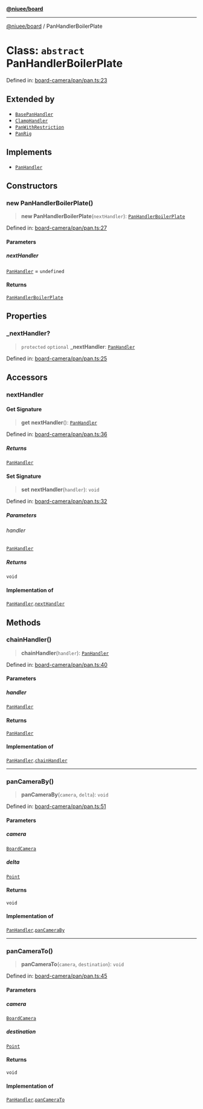 [**@niuee/board**](../README.md)

***

[@niuee/board](../globals.md) / PanHandlerBoilerPlate

# Class: `abstract` PanHandlerBoilerPlate

Defined in: [board-camera/pan/pan.ts:23](https://github.com/niuee/board/blob/d74620e4e63da3004adfc7105b7f1136fce9577c/src/board-camera/pan/pan.ts#L23)

## Extended by

- [`BasePanHandler`](BasePanHandler.md)
- [`ClampHandler`](ClampHandler.md)
- [`PanWithRestriction`](PanWithRestriction.md)
- [`PanRig`](PanRig.md)

## Implements

- [`PanHandler`](../interfaces/PanHandler.md)

## Constructors

### new PanHandlerBoilerPlate()

> **new PanHandlerBoilerPlate**(`nextHandler`): [`PanHandlerBoilerPlate`](PanHandlerBoilerPlate.md)

Defined in: [board-camera/pan/pan.ts:27](https://github.com/niuee/board/blob/d74620e4e63da3004adfc7105b7f1136fce9577c/src/board-camera/pan/pan.ts#L27)

#### Parameters

##### nextHandler

[`PanHandler`](../interfaces/PanHandler.md) = `undefined`

#### Returns

[`PanHandlerBoilerPlate`](PanHandlerBoilerPlate.md)

## Properties

### \_nextHandler?

> `protected` `optional` **\_nextHandler**: [`PanHandler`](../interfaces/PanHandler.md)

Defined in: [board-camera/pan/pan.ts:25](https://github.com/niuee/board/blob/d74620e4e63da3004adfc7105b7f1136fce9577c/src/board-camera/pan/pan.ts#L25)

## Accessors

### nextHandler

#### Get Signature

> **get** **nextHandler**(): [`PanHandler`](../interfaces/PanHandler.md)

Defined in: [board-camera/pan/pan.ts:36](https://github.com/niuee/board/blob/d74620e4e63da3004adfc7105b7f1136fce9577c/src/board-camera/pan/pan.ts#L36)

##### Returns

[`PanHandler`](../interfaces/PanHandler.md)

#### Set Signature

> **set** **nextHandler**(`handler`): `void`

Defined in: [board-camera/pan/pan.ts:32](https://github.com/niuee/board/blob/d74620e4e63da3004adfc7105b7f1136fce9577c/src/board-camera/pan/pan.ts#L32)

##### Parameters

###### handler

[`PanHandler`](../interfaces/PanHandler.md)

##### Returns

`void`

#### Implementation of

[`PanHandler`](../interfaces/PanHandler.md).[`nextHandler`](../interfaces/PanHandler.md#nexthandler)

## Methods

### chainHandler()

> **chainHandler**(`handler`): [`PanHandler`](../interfaces/PanHandler.md)

Defined in: [board-camera/pan/pan.ts:40](https://github.com/niuee/board/blob/d74620e4e63da3004adfc7105b7f1136fce9577c/src/board-camera/pan/pan.ts#L40)

#### Parameters

##### handler

[`PanHandler`](../interfaces/PanHandler.md)

#### Returns

[`PanHandler`](../interfaces/PanHandler.md)

#### Implementation of

[`PanHandler`](../interfaces/PanHandler.md).[`chainHandler`](../interfaces/PanHandler.md#chainhandler)

***

### panCameraBy()

> **panCameraBy**(`camera`, `delta`): `void`

Defined in: [board-camera/pan/pan.ts:51](https://github.com/niuee/board/blob/d74620e4e63da3004adfc7105b7f1136fce9577c/src/board-camera/pan/pan.ts#L51)

#### Parameters

##### camera

[`BoardCamera`](../interfaces/BoardCamera.md)

##### delta

[`Point`](../type-aliases/Point.md)

#### Returns

`void`

#### Implementation of

[`PanHandler`](../interfaces/PanHandler.md).[`panCameraBy`](../interfaces/PanHandler.md#pancameraby)

***

### panCameraTo()

> **panCameraTo**(`camera`, `destination`): `void`

Defined in: [board-camera/pan/pan.ts:45](https://github.com/niuee/board/blob/d74620e4e63da3004adfc7105b7f1136fce9577c/src/board-camera/pan/pan.ts#L45)

#### Parameters

##### camera

[`BoardCamera`](../interfaces/BoardCamera.md)

##### destination

[`Point`](../type-aliases/Point.md)

#### Returns

`void`

#### Implementation of

[`PanHandler`](../interfaces/PanHandler.md).[`panCameraTo`](../interfaces/PanHandler.md#pancamerato)
